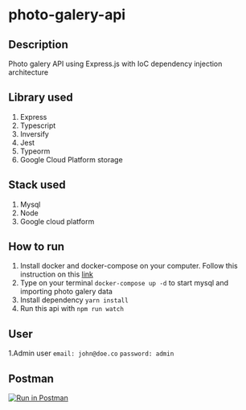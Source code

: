 # photo-galery-api

## Description
Photo galery API using Express.js with IoC dependency injection architecture

## Library used
1. Express
2. Typescript
3. Inversify
4. Jest
5. Typeorm
6. Google Cloud Platform storage

## Stack used
1. Mysql
2. Node
3. Google cloud platform

## How to run
1. Install docker and docker-compose on your computer. Follow this instruction on this 
[link](https://docs.docker.com/compose/install/)
2. Type on your terminal `docker-compose up -d` to start mysql and importing photo galery data
3. Install dependency `yarn install`
4. Run this api with `npm run watch`

## User
1.Admin user `email: john@doe.co` `password: admin`

## Postman
[![Run in Postman](https://run.pstmn.io/button.svg)](https://god.gw.postman.com/run-collection/2047876-d884f483-4f70-4777-9402-a729abe99c12?action=collection%2Ffork&collection-url=entityId%3D2047876-d884f483-4f70-4777-9402-a729abe99c12%26entityType%3Dcollection%26workspaceId%3Dcdbad0f0-e02d-4bc5-b792-a6fdc87d9443)
